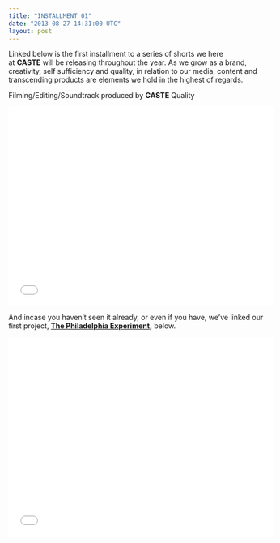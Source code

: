 ```yaml
---
title: "INSTALLMENT 01"
date: "2013-08-27 14:31:00 UTC"
layout: post
---
```


<p class="p1">Linked below is the first installment to a series of shorts we here at <strong>CASTE</strong> will be releasing throughout the year. As we grow as a brand, creativity, self sufficiency and quality, in relation to our media, content and transcending products are elements we hold in the highest of regards.</p>

<p class="p1">Filming/Editing/Soundtrack produced by <strong>CASTE</strong> Quality </p>

<p><iframe frameborder="0" height="393" src="//player.vimeo.com/video/73152136" width="524"></iframe></p>
<p>And incase you haven&#8217;t seen it already, or even if you have, we&#8217;ve linked our first project, <strong><a href="https://www.castequality.com/#/project?media">The Philadelphia Experiment</a>,</strong> below. </p>
<p><iframe frameborder="0" height="393" src="//player.vimeo.com/video/61014435" width="524"></iframe></p>
